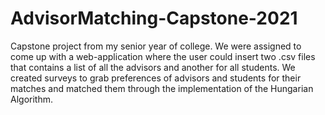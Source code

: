 # AdvisorMatching-Capstone-2021
Capstone project from my senior year of college. We were assigned to come up with a web-application where the user could insert two .csv files that contains a list of all the advisors and another for all students. We created surveys to grab preferences of advisors and students for their matches and matched them through the implementation of the Hungarian Algorithm. 
